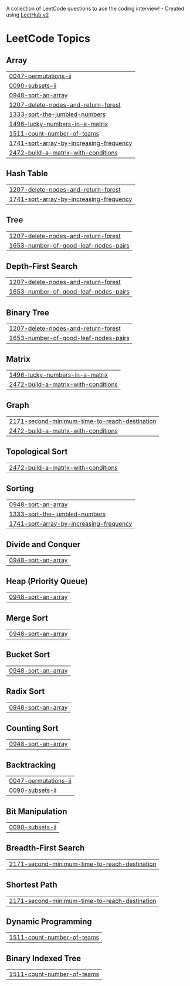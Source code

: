 A collection of LeetCode questions to ace the coding interview! - Created using [LeetHub v2](https://github.com/arunbhardwaj/LeetHub-2.0)
<!---LeetCode Topics Start-->
# LeetCode Topics
## Array
|  |
| ------- |
| [0047-permutations-ii](https://github.com/bharathanravichandran/LEETCODE_Solution/tree/master/0047-permutations-ii) |
| [0090-subsets-ii](https://github.com/bharathanravichandran/LEETCODE_Solution/tree/master/0090-subsets-ii) |
| [0948-sort-an-array](https://github.com/bharathanravichandran/LEETCODE_Solution/tree/master/0948-sort-an-array) |
| [1207-delete-nodes-and-return-forest](https://github.com/bharathanravichandran/LEETCODE_Solution/tree/master/1207-delete-nodes-and-return-forest) |
| [1333-sort-the-jumbled-numbers](https://github.com/bharathanravichandran/LEETCODE_Solution/tree/master/1333-sort-the-jumbled-numbers) |
| [1496-lucky-numbers-in-a-matrix](https://github.com/bharathanravichandran/LEETCODE_Solution/tree/master/1496-lucky-numbers-in-a-matrix) |
| [1511-count-number-of-teams](https://github.com/bharathanravichandran/LEETCODE_Solution/tree/master/1511-count-number-of-teams) |
| [1741-sort-array-by-increasing-frequency](https://github.com/bharathanravichandran/LEETCODE_Solution/tree/master/1741-sort-array-by-increasing-frequency) |
| [2472-build-a-matrix-with-conditions](https://github.com/bharathanravichandran/LEETCODE_Solution/tree/master/2472-build-a-matrix-with-conditions) |
## Hash Table
|  |
| ------- |
| [1207-delete-nodes-and-return-forest](https://github.com/bharathanravichandran/LEETCODE_Solution/tree/master/1207-delete-nodes-and-return-forest) |
| [1741-sort-array-by-increasing-frequency](https://github.com/bharathanravichandran/LEETCODE_Solution/tree/master/1741-sort-array-by-increasing-frequency) |
## Tree
|  |
| ------- |
| [1207-delete-nodes-and-return-forest](https://github.com/bharathanravichandran/LEETCODE_Solution/tree/master/1207-delete-nodes-and-return-forest) |
| [1653-number-of-good-leaf-nodes-pairs](https://github.com/bharathanravichandran/LEETCODE_Solution/tree/master/1653-number-of-good-leaf-nodes-pairs) |
## Depth-First Search
|  |
| ------- |
| [1207-delete-nodes-and-return-forest](https://github.com/bharathanravichandran/LEETCODE_Solution/tree/master/1207-delete-nodes-and-return-forest) |
| [1653-number-of-good-leaf-nodes-pairs](https://github.com/bharathanravichandran/LEETCODE_Solution/tree/master/1653-number-of-good-leaf-nodes-pairs) |
## Binary Tree
|  |
| ------- |
| [1207-delete-nodes-and-return-forest](https://github.com/bharathanravichandran/LEETCODE_Solution/tree/master/1207-delete-nodes-and-return-forest) |
| [1653-number-of-good-leaf-nodes-pairs](https://github.com/bharathanravichandran/LEETCODE_Solution/tree/master/1653-number-of-good-leaf-nodes-pairs) |
## Matrix
|  |
| ------- |
| [1496-lucky-numbers-in-a-matrix](https://github.com/bharathanravichandran/LEETCODE_Solution/tree/master/1496-lucky-numbers-in-a-matrix) |
| [2472-build-a-matrix-with-conditions](https://github.com/bharathanravichandran/LEETCODE_Solution/tree/master/2472-build-a-matrix-with-conditions) |
## Graph
|  |
| ------- |
| [2171-second-minimum-time-to-reach-destination](https://github.com/bharathanravichandran/LEETCODE_Solution/tree/master/2171-second-minimum-time-to-reach-destination) |
| [2472-build-a-matrix-with-conditions](https://github.com/bharathanravichandran/LEETCODE_Solution/tree/master/2472-build-a-matrix-with-conditions) |
## Topological Sort
|  |
| ------- |
| [2472-build-a-matrix-with-conditions](https://github.com/bharathanravichandran/LEETCODE_Solution/tree/master/2472-build-a-matrix-with-conditions) |
## Sorting
|  |
| ------- |
| [0948-sort-an-array](https://github.com/bharathanravichandran/LEETCODE_Solution/tree/master/0948-sort-an-array) |
| [1333-sort-the-jumbled-numbers](https://github.com/bharathanravichandran/LEETCODE_Solution/tree/master/1333-sort-the-jumbled-numbers) |
| [1741-sort-array-by-increasing-frequency](https://github.com/bharathanravichandran/LEETCODE_Solution/tree/master/1741-sort-array-by-increasing-frequency) |
## Divide and Conquer
|  |
| ------- |
| [0948-sort-an-array](https://github.com/bharathanravichandran/LEETCODE_Solution/tree/master/0948-sort-an-array) |
## Heap (Priority Queue)
|  |
| ------- |
| [0948-sort-an-array](https://github.com/bharathanravichandran/LEETCODE_Solution/tree/master/0948-sort-an-array) |
## Merge Sort
|  |
| ------- |
| [0948-sort-an-array](https://github.com/bharathanravichandran/LEETCODE_Solution/tree/master/0948-sort-an-array) |
## Bucket Sort
|  |
| ------- |
| [0948-sort-an-array](https://github.com/bharathanravichandran/LEETCODE_Solution/tree/master/0948-sort-an-array) |
## Radix Sort
|  |
| ------- |
| [0948-sort-an-array](https://github.com/bharathanravichandran/LEETCODE_Solution/tree/master/0948-sort-an-array) |
## Counting Sort
|  |
| ------- |
| [0948-sort-an-array](https://github.com/bharathanravichandran/LEETCODE_Solution/tree/master/0948-sort-an-array) |
## Backtracking
|  |
| ------- |
| [0047-permutations-ii](https://github.com/bharathanravichandran/LEETCODE_Solution/tree/master/0047-permutations-ii) |
| [0090-subsets-ii](https://github.com/bharathanravichandran/LEETCODE_Solution/tree/master/0090-subsets-ii) |
## Bit Manipulation
|  |
| ------- |
| [0090-subsets-ii](https://github.com/bharathanravichandran/LEETCODE_Solution/tree/master/0090-subsets-ii) |
## Breadth-First Search
|  |
| ------- |
| [2171-second-minimum-time-to-reach-destination](https://github.com/bharathanravichandran/LEETCODE_Solution/tree/master/2171-second-minimum-time-to-reach-destination) |
## Shortest Path
|  |
| ------- |
| [2171-second-minimum-time-to-reach-destination](https://github.com/bharathanravichandran/LEETCODE_Solution/tree/master/2171-second-minimum-time-to-reach-destination) |
## Dynamic Programming
|  |
| ------- |
| [1511-count-number-of-teams](https://github.com/bharathanravichandran/LEETCODE_Solution/tree/master/1511-count-number-of-teams) |
## Binary Indexed Tree
|  |
| ------- |
| [1511-count-number-of-teams](https://github.com/bharathanravichandran/LEETCODE_Solution/tree/master/1511-count-number-of-teams) |
<!---LeetCode Topics End-->